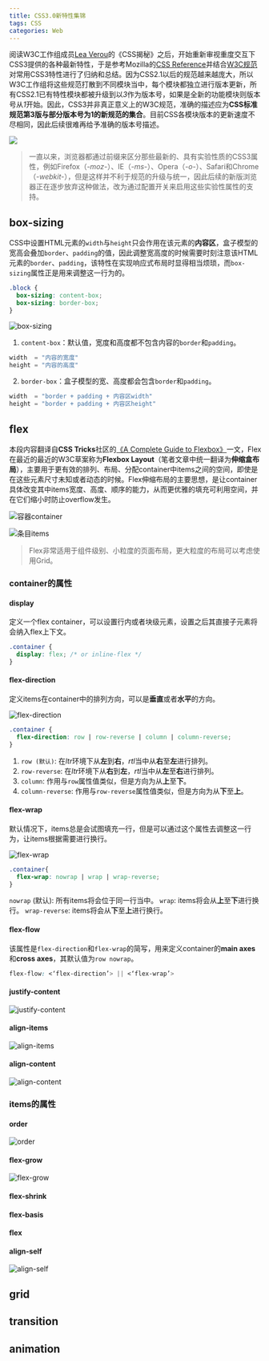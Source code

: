 ```yaml
---
title: CSS3.0新特性集锦
tags: CSS
categories: Web
---
```


阅读W3C工作组成员[Lea Verou](https://github.com/LeaVerou)的《CSS揭秘》之后，开始重新审视重度交互下CSS3提供的各种最新特性，于是参考Mozilla的[CSS Reference](https://developer.mozilla.org/en-US/docs/Web/CSS/Reference)并结合[W3C规范](https://www.w3.org)对常用CSS3特性进行了归纳和总结。因为CSS2.1以后的规范越来越庞大，所以W3C工作组将这些规范打散到不同模块当中，每个模块都独立进行版本更新，所有CSS2.1已有特性模块都被升级到以*3*作为版本号，如果是全新的功能模块则版本号从*1*开始。因此，CSS3并非真正意义上的W3C规范，准确的描述应为**CSS标准规范第3版与部分版本号为1的新规范的集合**。目前CSS各模块版本的更新速度不尽相同，因此后续很难再给予准确的版本号描述。

![](css3/logo.png)

<!-- more -->

> 一直以来，浏览器都通过前缀来区分那些最新的、具有实验性质的CSS3属性，例如Firefox（*-moz-*）、IE（*-ms-*）、Opera（*-o-*）、Safari和Chrome（*-webkit-*），但是这样并不利于规范的升级与统一，因此后续的新版浏览器正在逐步放弃这种做法，改为通过配置开关来启用这些实验性属性的支持。

## box-sizing

CSS中设置HTML元素的`width`与`height`只会作用在该元素的**内容区**，盒子模型的宽高会叠加`border`、`padding`的值，因此调整宽高度的时候需要时刻注意该HTML元素的`border`、`padding`，该特性在实现响应式布局时显得相当烦琐，而`box-sizing`属性正是用来调整这一行为的。

```css
.block {
  box-sizing: content-box;
  box-sizing: border-box;
}
```

![](css3/box-sizing.png "box-sizing")

1. `content-box`：默认值，宽度和高度都不包含内容的`border`和`padding`。
```javascript
width  = "内容的宽度"
height = "内容的高度"
```
2. `border-box`：盒子模型的宽、高度都会包含`border`和`padding`。
```javascript
width  = "border + padding + 内容区width"
height = "border + padding + 内容区height"
```


## flex

本段内容翻译自**CSS Tricks**社区的[《A Complete Guide to Flexbox》](https://css-tricks.com/snippets/css/a-guide-to-flexbox/)一文，Flex在最近的最近的W3C草案称为**Flexbox Layout**（笔者文章中统一翻译为**伸缩盒布局**），主要用于更有效的排列、布局、分配container中items之间的空间，即使是在这些元素尺寸未知或者动态的时候。Flex伸缩布局的主要思想，是让container具体改变其中items宽度、高度、顺序的能力，从而更优雅的填充可利用空间，并在它们缩小时防止overflow发生。

![](css3/flex-container.png "容器container")

![](css3/flex-items.png "条目items")

> Flex非常适用于组件级别、小粒度的页面布局，更大粒度的布局可以考虑使用Grid。

### container的属性

#### display

定义一个flex container，可以设置行内或者块级元素，设置之后其直接子元素将会纳入flex上下文。

```css
.container {
  display: flex; /* or inline-flex */
}
```

#### flex-direction

定义items在container中的排列方向，可以是**垂直**或者**水平**的方向。

![](css3/flex-direction.png "flex-direction")

```css
.container {
  flex-direction: row | row-reverse | column | column-reverse;
}
```

1. `row (默认)`: 在*ltr*环境下从**左**到**右**，*rtl*当中从**右**至**左**进行排列。 
2. `row-reverse`: 在*ltr*环境下从**右**到**左**，*rtl*当中从**左**至**右**进行排列。
3. `column`: 作用与`row`属性值类似，但是方向为从**上**至**下**。
4. `column-reverse`: 作用与`row-reverse`属性值类似，但是方向为从**下**至**上**。

#### flex-wrap

默认情况下，items总是会试图填充一行，但是可以通过这个属性去调整这一行为，让items根据需要进行换行。

![](css3/flex-wrap.png "flex-wrap")

```css
.container{
  flex-wrap: nowrap | wrap | wrap-reverse;
}
```

`nowrap` (默认): 所有items将会位于同一行当中。
`wrap`: items将会从**上**至**下**进行换行。
`wrap-reverse`: items将会从**下**至**上**进行换行。

#### flex-flow

该属性是`flex-direction`和`flex-wrap`的简写，用来定义container的**main axes**和**cross axes**，其默认值为`row nowrap`。

```css
flex-flow: <‘flex-direction’> || <‘flex-wrap’>
```

#### justify-content

![](css3/justify-content.png "justify-content")

#### align-items

![](css3/align-items.png "align-items")

#### align-content

![](css3/align-content.png "align-content")


### items的属性

#### order

![](css3/order.png "order")


#### flex-grow

![](css3/flex-grow.png "flex-grow")


#### flex-shrink

#### flex-basis

#### flex

#### align-self

![](css3/align-self.png "align-self")

## grid

## transition

## animation

